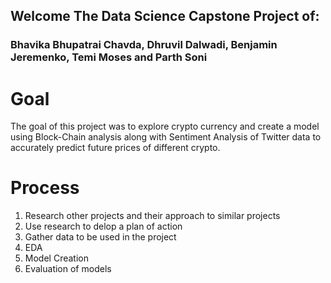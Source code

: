 ## Welcome The Data Science Capstone Project of:
### Bhavika Bhupatrai Chavda, Dhruvil Dalwadi, Benjamin Jeremenko, Temi Moses and Parth Soni

# Goal

The goal of this project was to explore crypto currency and create a model using Block-Chain analysis along with Sentiment Analysis of Twitter data to accurately predict future prices of different crypto.

# Process
1. Research other projects and their approach to similar projects
2. Use research to delop a plan of action
3. Gather data to be used in the project
4. EDA
5. Model Creation
6. Evaluation of models
